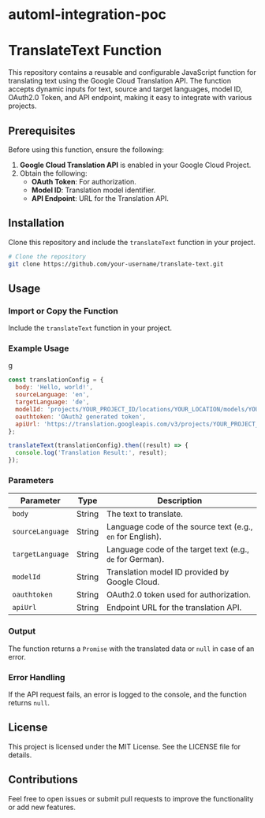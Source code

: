 # automl-integration-poc
# TranslateText Function

This repository contains a reusable and configurable JavaScript function for translating text using the Google Cloud Translation API. The function accepts dynamic inputs for text, source and target languages, model ID, OAuth2.0 Token, and API endpoint, making it easy to integrate with various projects.

## Prerequisites

Before using this function, ensure the following:

1. **Google Cloud Translation API** is enabled in your Google Cloud Project.
2. Obtain the following:
   - **OAuth Token**: For authorization.
   - **Model ID**: Translation model identifier.
   - **API Endpoint**: URL for the Translation API.

## Installation

Clone this repository and include the `translateText` function in your project.

```bash
# Clone the repository
git clone https://github.com/your-username/translate-text.git
```

## Usage

### Import or Copy the Function

Include the `translateText` function in your project.

### Example Usage
g
```javascript
const translationConfig = {
  body: 'Hello, world!',
  sourceLanguage: 'en',
  targetLanguage: 'de',
  modelId: 'projects/YOUR_PROJECT_ID/locations/YOUR_LOCATION/models/YOUR_MODEL_ID',
  oauthtoken: 'OAuth2 generated token',
  apiUrl: 'https://translation.googleapis.com/v3/projects/YOUR_PROJECT_ID/locations/YOUR_LOCATION:translateText',
};

translateText(translationConfig).then((result) => {
  console.log('Translation Result:', result);
});
```

### Parameters

| Parameter         | Type   | Description                                                   |
|-------------------|--------|---------------------------------------------------------------|
| `body`            | String | The text to translate.                                        |
| `sourceLanguage`  | String | Language code of the source text (e.g., `en` for English).    |
| `targetLanguage`  | String | Language code of the target text (e.g., `de` for German).     |
| `modelId`         | String | Translation model ID provided by Google Cloud.               |
| `oauthtoken`      | String | OAuth2.0 token used for authorization.                       |
| `apiUrl`          | String | Endpoint URL for the translation API.                        |

### Output

The function returns a `Promise` with the translated data or `null` in case of an error.

### Error Handling

If the API request fails, an error is logged to the console, and the function returns `null`.

## License

This project is licensed under the MIT License. See the LICENSE file for details.

## Contributions

Feel free to open issues or submit pull requests to improve the functionality or add new features.

